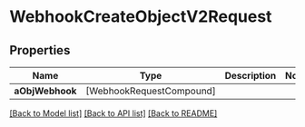 # WebhookCreateObjectV2Request

## Properties
Name | Type | Description | Notes
------------ | ------------- | ------------- | -------------
**aObjWebhook** | [WebhookRequestCompound] |  | 

[[Back to Model list]](../README.md#documentation-for-models) [[Back to API list]](../README.md#documentation-for-api-endpoints) [[Back to README]](../README.md)


